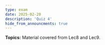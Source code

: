 ```yaml
---
type: exam
date: 2025-02-20
description: 'Quiz 4'
hide_from_announcments: true
---
```

**Topics:**
Material covered from Lec8 and Lec9.

